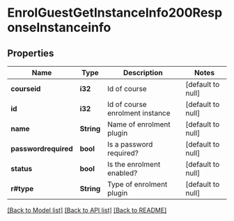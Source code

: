# EnrolGuestGetInstanceInfo200ResponseInstanceinfo

## Properties

Name | Type | Description | Notes
------------ | ------------- | ------------- | -------------
**courseid** | **i32** | Id of course | [default to null]
**id** | **i32** | Id of course enrolment instance | [default to null]
**name** | **String** | Name of enrolment plugin | [default to null]
**passwordrequired** | **bool** | Is a password required? | [default to null]
**status** | **bool** | Is the enrolment enabled? | [default to null]
**r#type** | **String** | Type of enrolment plugin | [default to null]

[[Back to Model list]](../README.md#documentation-for-models) [[Back to API list]](../README.md#documentation-for-api-endpoints) [[Back to README]](../README.md)


